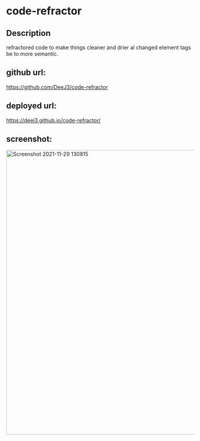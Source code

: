 # code-refractor

## Description
refractored code to make things cleaner and drier al changed element tags be to more semantic.

## github url:
https://github.com/DeeJ3/code-refractor

## deployed url:
https://deej3.github.io/code-refractor/

## screenshot: 
<img width="761" alt="Screenshot 2021-11-29 130815" src="https://user-images.githubusercontent.com/94412805/143920363-7e50ff7d-5f50-43e2-b5c9-a30961c339f6.png">